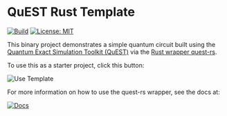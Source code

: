 # QuEST Rust Template

[![Build](https://github.com/drewsilcock/quest-rs-template/workflows/Build/badge.svg)](https://github.com/drewsilcock/quest-rs-template/actions?query=workflow%3ABuild)
[![License: MIT](https://img.shields.io/badge/License-MIT-yellow.svg)](https://opensource.org/licenses/MIT)

This binary project demonstrates a simple quantum circuit built using the [Quantum Exact Simulation Toolkit (QuEST)]() via the [Rust wrapper quest-rs](https://github.com/drewsilcock/quest-rs).

To use this as a starter project, click this button:

![![Use Template](https://img.shields.io/badge/Starter%20Template-Use-orange.svg)](https://github.com/drewsilcock/quest-rs-template/generate)

For more information on how to use the quest-rs wrapper, see the docs at:

[![Docs](https://docs.rs/quest-rs/badge.svg)](https://docs.rs/quest-rs)
